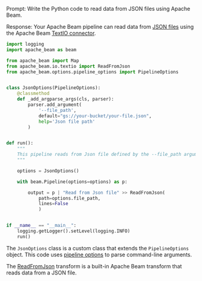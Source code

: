Prompt:
Write the Python code to read data from JSON files using Apache Beam.

Response:
Your Apache Beam pipeline can read data from [JSON files](https://www.json.org/) using the Apache Beam [TextIO connector](https://beam.apache.org/releases/pydoc/current/apache_beam.io.textio.html).

```python
import logging
import apache_beam as beam

from apache_beam import Map
from apache_beam.io.textio import ReadFromJson
from apache_beam.options.pipeline_options import PipelineOptions


class JsonOptions(PipelineOptions):
    @classmethod
    def _add_argparse_args(cls, parser):
        parser.add_argument(
            '--file_path',
            default="gs://your-bucket/your-file.json",
            help='Json file path'
        )


def run():
    """
    This pipeline reads from Json file defined by the --file_path argument.
    """

    options = JsonOptions()

    with beam.Pipeline(options=options) as p:

        output = p | "Read from Json file" >> ReadFromJson(
            path=options.file_path,
            lines=False
            )


if __name__ == "__main__":
    logging.getLogger().setLevel(logging.INFO)
    run()
```

The `JsonOptions` class is a custom class that extends the `PipelineOptions` object. This code uses [pipeline options](https://beam.apache.org/documentation/patterns/pipeline-options/) to parse command-line arguments.

The [ReadFromJson](https://beam.apache.org/releases/pydoc/current/apache_beam.io.textio.html#apache_beam.io.textio.ReadFromJson) transform is a built-in Apache Beam transform that reads data from a JSON file.

